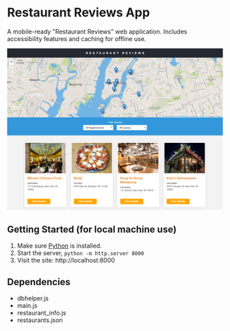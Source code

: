 # Restaurant Reviews App

A mobile-ready "Restaurant Reviews" web application. Includes accessibility features and caching for offline use.

![App Screenshot](screenshot.png)

## Getting Started (for local machine use)

1. Make sure [Python](https://www.python.org/) is installed.
2. Start the server, `python -m http.server 8000`
3. Visit the site: http://localhost:8000

## Dependencies

- dbhelper.js
- main.js
- restaurant_info.js
- restaurants.json